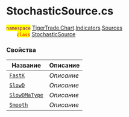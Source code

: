 
# StochasticSource.cs
<mark style="color:purple;">`namespace`</mark> [TigerTrade.Chart](../../../../../TigerTrade.Chart.md).[Indicators](../../../../../TigerTrade.Chart/Indicators.md).[Sources](../../../../../TigerTrade.Chart/Indicators/Sources.md)  
&nbsp;&nbsp;&nbsp;&nbsp;&nbsp;&nbsp;&nbsp;<mark style="color:red;">`class`</mark> [StochasticSource](../../StochasticSource.cs.md)

### Свойства
| Название | Описание |
| --- | --- |
| [`FastK`](./Свойства/FastK.md) | *Описание* |
| [`SlowD`](./Свойства/SlowD.md) | *Описание* |
| [`SlowDMaType`](./Свойства/SlowDMaType.md) | *Описание* |
| [`Smooth`](./Свойства/Smooth.md) | *Описание* |
